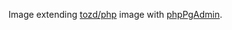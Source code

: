 Image extending [tozd/php](https://github.com/tozd/php) image with [phpPgAdmin](http://phppgadmin.sourceforge.net/).
